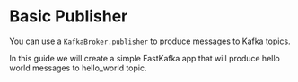 # Basic Publisher

You can use a `KafkaBroker.publisher` to produce messages to Kafka topics.

In this guide we will create a simple FastKafka app that will produce hello world messages to hello_world topic.

